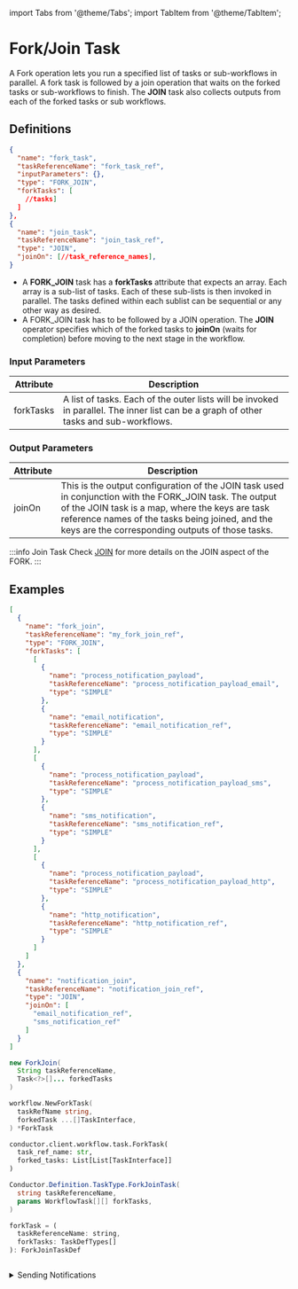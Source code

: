 import Tabs from '@theme/Tabs';
import TabItem from '@theme/TabItem';

# Fork/Join Task

A Fork operation lets you run a specified list of tasks or sub-workflows in parallel. A fork task is followed by a join operation that waits on the forked tasks or sub-workflows to finish. The **JOIN** task also collects outputs from each of the forked tasks or sub workflows.

## Definitions

```json
{
  "name": "fork_task",
  "taskReferenceName": "fork_task_ref",
  "inputParameters": {},
  "type": "FORK_JOIN",
  "forkTasks": [
    //tasks]
  ]
},
{
  "name": "join_task",
  "taskReferenceName": "join_task_ref",
  "type": "JOIN",
  "joinOn": [//task_reference_names],
}
```
* A **FORK_JOIN** task has a **forkTasks** attribute that expects an array. Each array is a sub-list of tasks. Each of these sub-lists is then invoked in parallel. The tasks defined within each sublist can be sequential or any other way as desired.
* A FORK_JOIN task has to be followed by a JOIN operation. The **JOIN** operator specifies which of the forked tasks to **joinOn** (waits for completion) before moving to the next stage in the workflow.

### Input Parameters

| Attribute | Description                                                                                                                           |
| --------- | ------------------------------------------------------------------------------------------------------------------------------------- |
| forkTasks | A list of tasks. Each of the outer lists will be invoked in parallel. The inner list can be a graph of other tasks and sub-workflows. |

### Output Parameters

| Attribute | Description                                                                                                                                                                                                                                                        |
| --------- | ------------------------------------------------------------------------------------------------------------------------------------------------------------------------------------------------------------------------------------------------------------------ |
| joinOn    | This is the output configuration of the JOIN task used in conjunction with the FORK_JOIN task. The output of the JOIN task is a map, where the keys are task reference names of the tasks being joined, and the keys are the corresponding outputs of those tasks. |

:::info Join Task
Check [JOIN](/content/reference-docs/operators/join) for more details on the JOIN aspect of the FORK.
:::

## Examples

<Tabs>
<TabItem value="UI" label="UI">
</TabItem>
<TabItem value="JSON" label="JSON">

```json
[
  {
    "name": "fork_join",
    "taskReferenceName": "my_fork_join_ref",
    "type": "FORK_JOIN",
    "forkTasks": [
      [
        {
          "name": "process_notification_payload",
          "taskReferenceName": "process_notification_payload_email",
          "type": "SIMPLE"
        },
        {
          "name": "email_notification",
          "taskReferenceName": "email_notification_ref",
          "type": "SIMPLE"
        }
      ],
      [
        {
          "name": "process_notification_payload",
          "taskReferenceName": "process_notification_payload_sms",
          "type": "SIMPLE"
        },
        {
          "name": "sms_notification",
          "taskReferenceName": "sms_notification_ref",
          "type": "SIMPLE"
        }
      ],
      [
        {
          "name": "process_notification_payload",
          "taskReferenceName": "process_notification_payload_http",
          "type": "SIMPLE"
        },
        {
          "name": "http_notification",
          "taskReferenceName": "http_notification_ref",
          "type": "SIMPLE"
        }
      ]
    ]
  },
  {
    "name": "notification_join",
    "taskReferenceName": "notification_join_ref",
    "type": "JOIN",
    "joinOn": [
      "email_notification_ref",
      "sms_notification_ref"
    ]
  }
]
```

</TabItem>
<TabItem value="Java" label="Java">

```java
new ForkJoin(
  String taskReferenceName, 
  Task<?>[]... forkedTasks
)
```

</TabItem>
<TabItem value="Golang" label="Golang">

```go
workflow.NewForkTask(
  taskRefName string, 
  forkedTask ...[]TaskInterface,
) *ForkTask
```

</TabItem>
<TabItem value="Python" label="Python">

```python
conductor.client.workflow.task.ForkTask(
  task_ref_name: str, 
  forked_tasks: List[List[TaskInterface]]
)
```

</TabItem>
<TabItem value="CSharp" label="CSharp">

```csharp
Conductor.Definition.TaskType.ForkJoinTask(
  string taskReferenceName, 
  params WorkflowTask[][] forkTasks,
)
```

</TabItem>
<TabItem value="Javascript" label="Javascript">

```javascript
forkTask = (
  taskReferenceName: string,
  forkTasks: TaskDefTypes[]
): ForkJoinTaskDef
```

</TabItem>
<TabItem value="Clojure" label="Clojure">

<!-- Todo: @gardusig -->
```clojure

```

</TabItem>
</Tabs>

<details><summary>Sending Notifications</summary>
<p>
Imagine a workflow that sends three notifications: email, SMS, and HTTP. Since none of these steps depend on the others, they can be run in parallel with a fork.
The diagram will appear as follows:

![fork diagram](/img/fork-task-diagram.png)

Here's the JSON definition for the workflow:

```json
[
  {
    "name": "fork_join",
    "taskReferenceName": "my_fork_join_ref",
    "type": "FORK_JOIN",
    "forkTasks": [
      [
        {
          "name": "process_notification_payload",
          "taskReferenceName": "process_notification_payload_email",
          "type": "SIMPLE"
        },
        {
          "name": "email_notification",
          "taskReferenceName": "email_notification_ref",
          "type": "SIMPLE"
        }
      ],
      [
        {
          "name": "process_notification_payload",
          "taskReferenceName": "process_notification_payload_sms",
          "type": "SIMPLE"
        },
        {
          "name": "sms_notification",
          "taskReferenceName": "sms_notification_ref",
          "type": "SIMPLE"
        }
      ],
      [
        {
          "name": "process_notification_payload",
          "taskReferenceName": "process_notification_payload_http",
          "type": "SIMPLE"
        },
        {
          "name": "http_notification",
          "taskReferenceName": "http_notification_ref",
          "type": "SIMPLE"
        }
      ]
    ]
  },
  {
    "name": "notification_join",
    "taskReferenceName": "notification_join_ref",
    "type": "JOIN",
    "joinOn": [
      "email_notification_ref",
      "sms_notification_ref"
    ]
  }
]
```
:::note
There are three parallel 'tines' to this fork, but only two outputs are required for the JOIN to continue. The diagram does draw an arrow from **http_notification_ref** to the **notification_join**, but it is not required for the workflow to continue.
:::
Here is what the output of notification_join will look like. The output is a map, where the keys are the names of task references being joined. The corresponding values are the outputs of those tasks.

```json

{
  "email_notification_ref": {
    "email_sent_at": "2021-11-06T07:37:17+0000",
    "email_sent_to": "test@example.com"
  },
  "sms_notification_ref": {
    "sms_sent_at": "2021-11-06T07:37:17+0129",
    "sms_sent_to": "+1-xxx-xxx-xxxx"
  }
}
```
</p>
</details>